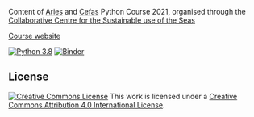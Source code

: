 Content of [Aries](https://www.aries-dtp.ac.uk/) and [Cefas](https://www.cefas.co.uk) Python Course 2021, organised through the [Collaborative Centre for the Sustainable use of the Seas](https://www.uea.ac.uk/ccsus/) 

[Course website](<https://ueapy.github.io/pythoncourse2021-website>)

[![Python 3.8](https://img.shields.io/badge/python-3.8-blue.svg)]()
[![Binder](http://mybinder.org/badge.svg)](http://mybinder.org:/repo/ueapy/pythoncourse2021-materials)

## License

[![Creative Commons
License](https://i.creativecommons.org/l/by/4.0/88x31.png)](http://creativecommons.org/licenses/by/4.0/)
This work is licensed under a
[Creative Commons Attribution 4.0 International
License](http://creativecommons.org/licenses/by/4.0/).
